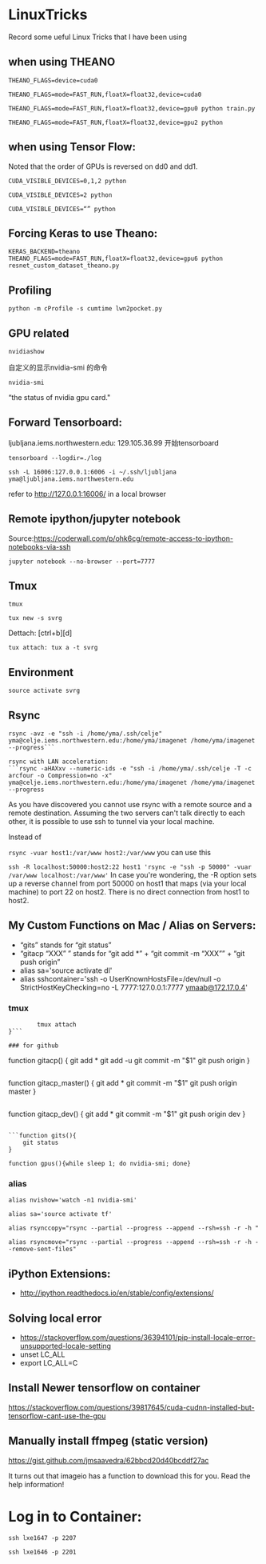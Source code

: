 # LinuxTricks
Record some ueful Linux Tricks that I have been using

## when using THEANO
```
THEANO_FLAGS=device=cuda0
```
```
THEANO_FLAGS=mode=FAST_RUN,floatX=float32,device=cuda0
```
```
THEANO_FLAGS=mode=FAST_RUN,floatX=float32,device=gpu0 python train.py
```
```
THEANO_FLAGS=mode=FAST_RUN,floatX=float32,device=gpu2 python
```

## when using Tensor Flow:

Noted that the order of GPUs is reversed on dd0 and dd1. 

```
CUDA_VISIBLE_DEVICES=0,1,2 python
```
```
CUDA_VISIBLE_DEVICES=2 python
```
```
CUDA_VISIBLE_DEVICES=“” python
```

## Forcing Keras to use Theano:
```
KERAS_BACKEND=theano THEANO_FLAGS=mode=FAST_RUN,floatX=float32,device=gpu6 python resnet_custom_dataset_theano.py
```

## Profiling
```
python -m cProfile -s cumtime lwn2pocket.py
```

## GPU related
```
nvidiashow
```
自定义的显示nvidia-smi 的命令

```
nvidia-smi
```
“the status of nvidia gpu card."

## Forward Tensorboard:
ljubljana.iems.northwestern.edu: 129.105.36.99
开始tensorboard
```
tensorboard --logdir=./log
```
```
ssh -L 16006:127.0.0.1:6006 -i ~/.ssh/ljubljana yma@ljubljana.iems.northwestern.edu
```
refer to http://127.0.0.1:16006/ in a local browser

## Remote ipython/jupyter notebook

Source:https://coderwall.com/p/ohk6cg/remote-access-to-ipython-notebooks-via-ssh

```jupyter notebook --no-browser --port=7777```

## Tmux
```tmux```

```tux new -s svrg```

Dettach: [ctrl+b][d]

```tux attach: tux a -t svrg```

## Environment
```source activate svrg```

## Rsync
```
rsync -avz -e "ssh -i /home/yma/.ssh/celje" yma@celje.iems.northwestern.edu:/home/yma/imagenet /home/yma/imagenet --progress```

rsync with LAN acceleration:
```rsync -aHAXxv --numeric-ids -e "ssh -i /home/yma/.ssh/celje -T -c arcfour -o Compression=no -x" yma@celje.iems.northwestern.edu:/home/yma/imagenet /home/yma/imagenet --progress
```

As you have discovered you cannot use rsync with a remote source and a remote destination. Assuming the two servers can't talk directly to each other, it is possible to use ssh to tunnel via your local machine.

Instead of

```rsync -vuar host1:/var/www host2:/var/www```
you can use this

```ssh -R localhost:50000:host2:22 host1 'rsync -e "ssh -p 50000" -vuar /var/www localhost:/var/www'```
In case you're wondering, the -R option sets up a reverse channel from port 50000 on host1 that maps (via your local machine) to port 22 on host2. There is no direct connection from host1 to host2.

## My Custom Functions on Mac / Alias on Servers:
- “gits” stands for “git status”
- “gitacp “XXX” ” stands for “git add *” + “git commit -m “XXX”” + “git push origin”
- alias sa='source activate dl'
- alias sshcontainer='ssh -o UserKnownHostsFile=/dev/null -o StrictHostKeyChecking=no -L 7777:127.0.0.1:7777  ymaab@172.17.0.4'

### tmux

```function ta() {
        tmux attach
}```

### for github

```
function gitacp() {
    git add *
    git add -u
    git commit -m "$1"
    git push origin
}
```

```
function gitacp_master() {
    git add *
    git commit -m "$1"
    git push origin master
}
```

```
function gitacp_dev() {
    git add *
    git commit -m "$1"
    git push origin dev
}
```

```function gits(){
    git status
}
```

```function gpus(){while sleep 1; do nvidia-smi; done}```

### alias
```alias nvishow='watch -n1 nvidia-smi'```

```alias sa='source activate tf'```

```alias rsynccopy="rsync --partial --progress --append --rsh=ssh -r -h "```

```alias rsyncmove="rsync --partial --progress --append --rsh=ssh -r -h --remove-sent-files"```

## iPython Extensions:
 - http://ipython.readthedocs.io/en/stable/config/extensions/

## Solving local error
 - https://stackoverflow.com/questions/36394101/pip-install-locale-error-unsupported-locale-setting
 - unset LC_ALL
 - export LC_ALL=C
 
## Install Newer tensorflow on container
https://stackoverflow.com/questions/39817645/cuda-cudnn-installed-but-tensorflow-cant-use-the-gpu

## Manually install ffmpeg (static version)
https://gist.github.com/jmsaavedra/62bbcd20d40bcddf27ac

It turns out that imageio has a function to download this for you. Read the help information!

# Log in to Container:

```ssh lxe1647 -p 2207```

```ssh lxe1646 -p 2201```

